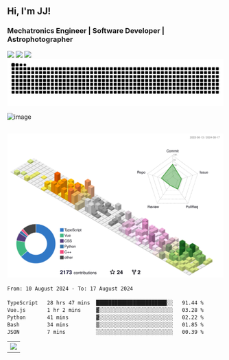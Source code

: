 ## Hi, I'm JJ! 
### Mechatronics Engineer | Software Developer | Astrophotographer
<div> 
  <a href="https://www.linkedin.com/in/jjteoh" target="_blank"><img src="https://img.shields.io/badge/-LinkedIn-%230077B5?style=for-the-badge&logo=linkedin&logoColor=white"></a> 
  <a target="_blank" href="https://twitter.com/ripwords_"><img src="https://img.shields.io/badge/-Twitter-%23000000?style=for-the-badge&logo=x&logoColor=white"></a>
  <a target="_blank" href="mailto: teohjjteoh@gmail.com"><img src="https://img.shields.io/badge/-Gmail-D14836?style=for-the-badge&logo=gmail&logoColor=white"></a>
 </br>

<picture>
  <source
    media="(prefers-color-scheme: dark)"
    srcset="https://github.com/Ripwords/Ripwords/blob/output/github-contribution-grid-snake-dark.svg"
  />
  <source
    media="(prefers-color-scheme: light)"
    srcset="https://github.com/Ripwords/Ripwords/blob/output/github-contribution-grid-snake.svg"
  />
  <img
    alt="github contribution grid snake animation"
    src="https://github.com/Ripwords/Ripwords/blob/output/github-contribution-grid-snake.svg"
  />
</picture>

<br>

![image](https://user-images.githubusercontent.com/58784686/150777475-af8ac651-26a4-4d8a-b5b6-f8a81dc1181b.png)

<br>

<picture>
  <source
    media="(prefers-color-scheme: dark)"
    srcset="./profile-3d-contrib/profile-night-rainbow.svg"
  />
  <source
    media="(prefers-color-scheme: light)"
    srcset="./profile-3d-contrib/profile-season-animate.svg"
  />
  <img
    alt="github contribution grid snake animation"
    src="./profile-3d-contrib/profile-season-animate.svg"
  />
</picture>

<!--START_SECTION:waka-->

```txt
From: 10 August 2024 - To: 17 August 2024

TypeScript   28 hrs 47 mins  ███████████████████████░░   91.44 %
Vue.js       1 hr 2 mins     ▓░░░░░░░░░░░░░░░░░░░░░░░░   03.28 %
Python       41 mins         ▓░░░░░░░░░░░░░░░░░░░░░░░░   02.22 %
Bash         34 mins         ▒░░░░░░░░░░░░░░░░░░░░░░░░   01.85 %
JSON         7 mins          ░░░░░░░░░░░░░░░░░░░░░░░░░   00.39 %
```

<!--END_SECTION:waka-->


<!-- GitHub Activity Graph -->
<table align="center">
  <tr>
    <td colspan="2">
      <img width="100%" src="https://github-readme-activity-graph.vercel.app/graph?username=Ripwords&area=true&hide_border=true&theme=github-compact" />
    </td>
  </tr>
</table>
